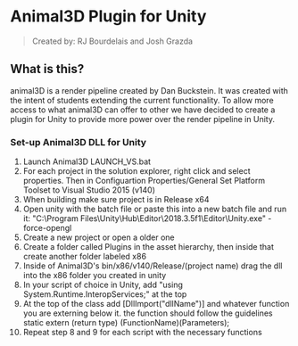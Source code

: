 # Animal3D Plugin for Unity

> Created by: RJ Bourdelais and Josh Grazda

## What is this?

animal3D is a render pipeline created by Dan Buckstein. It was created with the intent of students
extending the current functionality. To allow more access to what animal3D can offer to other we
have decided to create a plugin for Unity to provide more power over the render pipeline in Unity.

### Set-up Animal3D DLL for Unity

1. Launch Animal3D LAUNCH_VS.bat
2. For each project in the solution explorer, right click and select properties. 
   Then in Configuartion Properties/General Set Platform Toolset to Visual Studio 2015 (v140)
3. When building make sure project is in Release x64
4. Open unity with the batch file or paste this into a new batch file and run it:
   "C:\Program Files\Unity\Hub\Editor\2018.3.5f1\Editor\Unity.exe" -force-opengl
5. Create a new project or open a older one
6. Create a folder called Plugins in the asset hierarchy, then inside that create another folder
   labeled x86
7. Inside of Animal3D's bin/x86/v140/Release/(project name) drag the dll into the x86 folder you 
   created in unity
8. In your script of choice in Unity, add "using System.Runtime.InteropServices;"
   at the top
9. At the top of the class add [DllImport("dllName")] and whatever function you are externing below it.
   the function should follow the guidelines static extern (return type) (FunctionName)(Parameters);
10. Repeat step 8 and 9 for each script with the necessary functions

